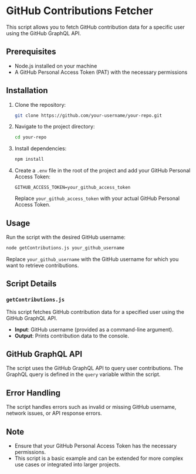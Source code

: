 

# GitHub Contributions Fetcher

This script allows you to fetch GitHub contribution data for a specific user using the GitHub GraphQL API.

## Prerequisites

- Node.js installed on your machine
- A GitHub Personal Access Token (PAT) with the necessary permissions

## Installation

1. Clone the repository:

   ```bash
   git clone https://github.com/your-username/your-repo.git
   ```

2. Navigate to the project directory:

   ```bash
   cd your-repo
   ```

3. Install dependencies:

   ```bash
   npm install
   ```

4. Create a `.env` file in the root of the project and add your GitHub Personal Access Token:

   ```env
   GITHUB_ACCESS_TOKEN=your_github_access_token
   ```

   Replace `your_github_access_token` with your actual GitHub Personal Access Token.

## Usage

Run the script with the desired GitHub username:

```bash
node getContributions.js your_github_username
```

Replace `your_github_username` with the GitHub username for which you want to retrieve contributions.

## Script Details

### `getContributions.js`

This script fetches GitHub contribution data for a specified user using the GitHub GraphQL API.

- **Input**: GitHub username (provided as a command-line argument).
- **Output**: Prints contribution data to the console.

## GitHub GraphQL API

The script uses the GitHub GraphQL API to query user contributions. The GraphQL query is defined in the `query` variable within the script.

## Error Handling

The script handles errors such as invalid or missing GitHub username, network issues, or API response errors.

## Note

- Ensure that your GitHub Personal Access Token has the necessary permissions.
- This script is a basic example and can be extended for more complex use cases or integrated into larger projects.

